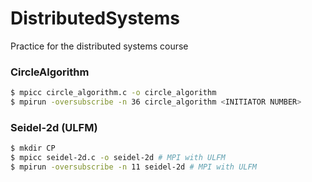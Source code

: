 # DistributedSystems
Practice for the distributed systems course

### CircleAlgorithm
```bash
$ mpicc circle_algorithm.c -o circle_algorithm
$ mpirun -oversubscribe -n 36 circle_algorithm <INITIATOR NUMBER>
```

### Seidel-2d (ULFM)
```bash
$ mkdir CP
$ mpicc seidel-2d.c -o seidel-2d # MPI with ULFM
$ mpirun -oversubscribe -n 11 seidel-2d # MPI with ULFM
```